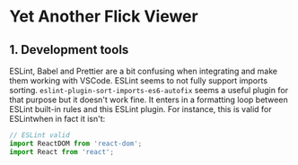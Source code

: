 # Yet Another Flick Viewer

## 1. Development tools

ESLint, Babel and Prettier are a bit confusing when integrating and make them working with VSCode. ESLint seems to not fully support imports sorting. `eslint-plugin-sort-imports-es6-autofix` seems a useful plugin for that purpose but it doesn't work fine. It enters in a formatting loop between ESLint built-in rules and this ESLint plugin. For instance, this is valid for ESLintwhen in fact it isn't:

```javascript
// ESLint valid
import ReactDOM from 'react-dom';
import React from 'react';
```
